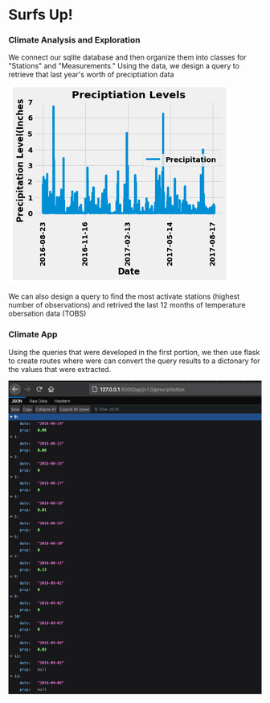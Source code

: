 # Surfs Up!

### Climate Analysis and Exploration
We connect our sqlite database and then organize them into classes for "Stations" and "Measurements." Using the data, we design a query to retrieve that last year's worth of preciptiation data

![Alt text](/Sqlalchemy_Challenge/precipitation.png?raw=true "Optional Title")

We can also design a query to find the most activate stations (highest number of observations) and retrived the last 12 months of temperature obersation data (TOBS)

### Climate App
Using the queries that were developed in the first portion, we then use flask to create routes where were can convert the query results to a dictonary for the values that were extracted.

![Alt text](/Sqlalchemy_Challenge/app.png?raw=true "Optional Title")


